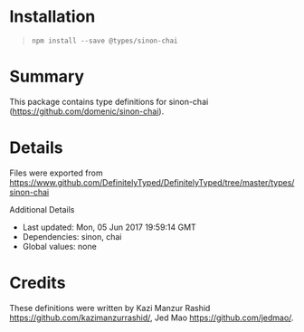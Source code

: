 # Installation
> `npm install --save @types/sinon-chai`

# Summary
This package contains type definitions for sinon-chai (https://github.com/domenic/sinon-chai).

# Details
Files were exported from https://www.github.com/DefinitelyTyped/DefinitelyTyped/tree/master/types/sinon-chai

Additional Details
 * Last updated: Mon, 05 Jun 2017 19:59:14 GMT
 * Dependencies: sinon, chai
 * Global values: none

# Credits
These definitions were written by Kazi Manzur Rashid <https://github.com/kazimanzurrashid/>, Jed Mao <https://github.com/jedmao/>.
